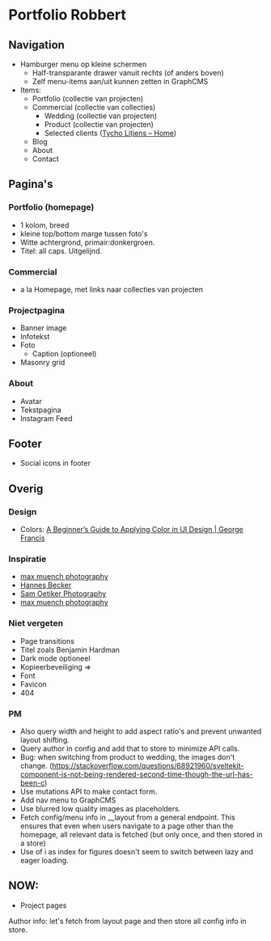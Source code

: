 # Portfolio Robbert

## Navigation
- Hamburger menu op kleine schermen
    - Half-transparante drawer vanuit rechts (of anders boven)
    - Zelf menu-items aan/uit kunnen zetten in GraphCMS
- Items: 
    - Portfolio (collectie van projecten)
    - Commercial (collectie van collecties)
        - Wedding (collectie van projecten)
        - Product (collectie van projecten)
        - Selected clients ([Tycho Litjens – Home](https://www.tychografie.nl))
    - Blog
    - About
    - Contact

## Pagina's
### Portfolio (homepage)
- 1 kolom, breed 
- kleine top/bottom marge tussen foto's
- Witte achtergrond, primair:donkergroen. 
- Titel: all caps. Uitgelijnd. 

### Commercial
- a la Homepage, met links naar collecties van projecten

### Projectpagina
- Banner image
- Infotekst
- Foto 
    - Caption (optioneel)
- Masonry grid

### About
- Avatar
- Tekstpagina
- Instagram Feed

## Footer
- Social icons in footer

## Overig
### Design
- Colors: [A Beginner’s Guide to Applying Color in UI Design | George Francis](https://georgefrancis.dev/writing/a-beginners-guide-to-applying-color-in-ui-design/)

### Inspiratie
- [max muench photography](https://www.muenchmax.com/)
- [Hannes Becker](https://www.hannesbecker.com/)
- [Sam Oetiker Photography](https://samoetiker.com/)
- [max muench photography](https://www.muenchmax.com/)

### Niet vergeten
- Page transitions
- Titel zoals Benjamin Hardman
- Dark mode optioneel
- Kopieerbeveiliging => <html oncontextmenu="return false;">
- Font
- Favicon
- 404

### PM
- Also query width and height to add aspect ratio's and prevent unwanted layout shifting.
- Query author in config and add that to store to minimize API calls. 
- Bug: when switching from product to wedding, the images don't change. (https://stackoverflow.com/questions/68921960/sveltekit-component-is-not-being-rendered-second-time-though-the-url-has-been-c)
- Use mutations API to make contact form.
- Add nav menu to GraphCMS
- Use blurred low quality images as placeholders.
- Fetch config/menu info in __layout from a general endpoint. This ensures that even when users navigate to a page other than the homepage, all relevant data is fetched (but only once, and then stored in a store)
- Use of i as index for figures doesn't seem to switch between lazy and eager loading. 

## NOW:
- Project pages

Author info: let's fetch from layout page and then store all config info in store. 


